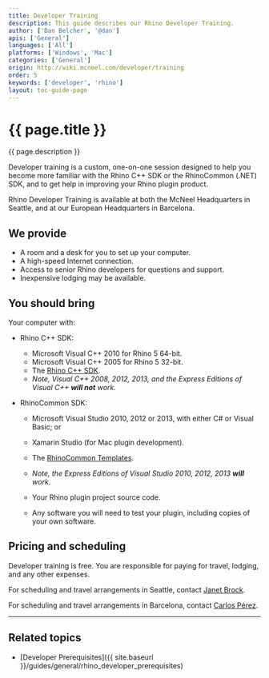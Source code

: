 ```yaml
---
title: Developer Training
description: This guide describes our Rhino Developer Training.
author: ['Dan Belcher', '@dan']
apis: ['General']
languages: ['All']
platforms: ['Windows', 'Mac']
categories: ['General']
origin: http://wiki.mcneel.com/developer/training
order: 5
keywords: ['developer', 'rhino']
layout: toc-guide-page
---
```


# {{ page.title }}

{{ page.description }}

Developer training is a custom, one-on-one session designed to help you become more familiar with the Rhino C++ SDK or the RhinoCommon (.NET) SDK, and to get help in improving your Rhino plugin product.

Rhino Developer Training is available at both the McNeel Headquarters in Seattle, and at our European Headquarters in Barcelona.

## We provide

* A room and a desk for you to set up your computer.
* A high-speed Internet connection.
* Access to senior Rhino developers for questions and support.
* Inexpensive lodging may be available.

## You should bring

Your computer with:

* Rhino C++ SDK:
  * Microsoft Visual C++ 2010 for Rhino 5 64-bit.
  * Microsoft Visual C++ 2005 for Rhino 5 32-bit.
  * The [Rhino C++ SDK](http://www.rhino3d.com/download/rhino-sdk/5.0/release).
  * _Note, Visual C++ 2008, 2012, 2013, and the Express Editions of Visual C++ **will not** work._

* RhinoCommon SDK:
  * Microsoft Visual Studio 2010, 2012 or 2013, with either C# or Visual Basic; or
  * Xamarin Studio (for Mac plugin development).
  * The [RhinoCommon Templates](http://visualstudiogallery.msdn.microsoft.com/16053049-7db2-4c9f-961a-53274ac92ace).
  * _Note, the Express Editions of Visual Studio 2010, 2012, 2013 **will** work._

  * Your Rhino plugin project source code.
  * Any software you will need to test your plugin, including copies of your own software.

## Pricing and scheduling

Developer training is free. You are responsible for paying for travel, lodging, and any other expenses.

For scheduling and travel arrangements in Seattle, contact [Janet Brock](mailto:janet@mcneel.com).

For scheduling and travel arrangements in Barcelona, contact [Carlos Pérez](mailto:carlos@mcneel.com).


---

## Related topics

- [Developer Prerequisites]({{ site.baseurl }}/guides/general/rhino_developer_prerequisites)
